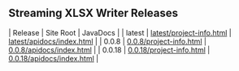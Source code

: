 ## Streaming XLSX Writer Releases

| Release | Site Root | JavaDocs |
| latest | [latest/project-info.html](https://Yaytay.github.io/streaming-xlsx-writer/latest/project-info.html) | [latest/apidocs/index.html](https://Yaytay.github.io/streaming-xlsx-writer/latest/apidocs/index.html) | 
| 0.0.8 | [0.0.8/project-info.html](https://Yaytay.github.io/streaming-xlsx-writer/0.0.8/project-info.html) | [0.0.8/apidocs/index.html](https://Yaytay.github.io/streaming-xlsx-writer/0.0.8/apidocs/index.html) | 
| 0.0.18 | [0.0.18/project-info.html](https://Yaytay.github.io/streaming-xlsx-writer/0.0.18/project-info.html) | [0.0.18/apidocs/index.html](https://Yaytay.github.io/streaming-xlsx-writer/0.0.18/apidocs/index.html) | 
